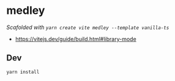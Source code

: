 # medley

_Scafolded with `yarn create vite medley --template vanilla-ts`_

- https://vitejs.dev/guide/build.html#library-mode

## Dev

```
yarn install
```
